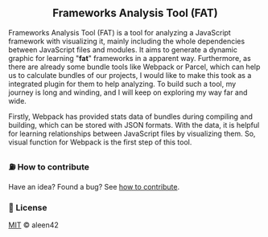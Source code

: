 <h2 align="center">Frameworks Analysis Tool (FAT)</h2>

Frameworks Analysis Tool (FAT) is a tool for analyzing a JavaScript framework with visualizing it, mainly including the whole dependencies between JavaScript files and modules. It aims to generate a dynamic graphic for learning "**fat**" frameworks in a apparent way. Furthermore, as there are already some bundle tools like Webpack or Parcel, which can help us to calculate bundles of our projects, I would like to make this took as a integrated plugin for them to help analyzing. To build such a tool, my journey is long and winding, and I will keep on exploring my way far and wide.

Firstly, Webpack has provided stats data of bundles during compiling and building, which can be stored with JSON formats. With the data, it is helpful for learning relationships between JavaScript files by visualizing them. So, visual function for Webpack is the first step of this tool.

### :fuelpump: How to contribute

Have an idea? Found a bug? See [how to contribute](https://aleen42.github.io/PersonalWiki/contribution.html).

### :scroll: License

[MIT](https://aleen42.github.io/PersonalWiki/MIT.html) © aleen42